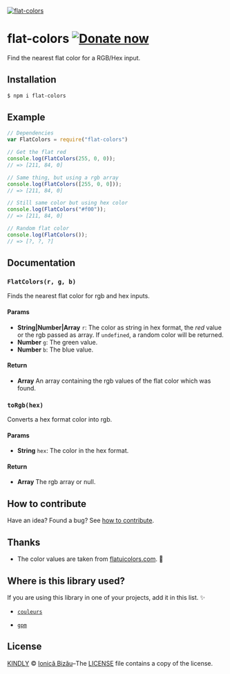 [![flat-colors](http://i.imgur.com/S57IeyN.png)](#)

# flat-colors [![Donate now][donate-now]][paypal-donations]

Find the nearest flat color for a RGB/Hex input.

## Installation

```sh
$ npm i flat-colors
```

## Example

```js
// Dependencies
var FlatColors = require("flat-colors")

// Get the flat red
console.log(FlatColors(255, 0, 0));
// => [211, 84, 0]

// Same thing, but using a rgb array
console.log(FlatColors([255, 0, 0]));
// => [211, 84, 0]

// Still same color but using hex color
console.log(FlatColors("#f00"));
// => [211, 84, 0]

// Random flat color
console.log(FlatColors());
// => [?, ?, ?]
```

## Documentation

### `FlatColors(r, g, b)`
Finds the nearest flat color for rgb and hex inputs.

#### Params
- **String|Number|Array** `r`: The color as string in hex format, the *red* value or the rgb passed as array. If `undefined`, a random color will be returned.
- **Number** `g`: The green value.
- **Number** `b`: The blue value.

#### Return
- **Array** An array containing the rgb values of the flat color which was found.

### `toRgb(hex)`
Converts a hex format color into rgb.

#### Params
- **String** `hex`: The color in the hex format.

#### Return
- **Array** The rgb array or null.

## How to contribute
Have an idea? Found a bug? See [how to contribute][contributing].

## Thanks

 - The color values are taken from [flatuicolors.com](http://flatuicolors.com). :art:

## Where is this library used?
If you are using this library in one of your projects, add it in this list. :sparkles:

 - [`couleurs`](https://github.com/IonicaBizau/couleurs)

 - [`gpm`](https://github.com/IonicaBizau/node-gpm)

## License
[KINDLY][license] © [Ionică Bizău][website]–The [LICENSE](/LICENSE) file contains
a copy of the license.

[license]: http://ionicabizau.github.io/kindly-license/?author=Ionic%C4%83%20Biz%C4%83u%20%3Cbizauionica@gmail.com%3E&year=2015
[contributing]: /CONTRIBUTING.md
[website]: http://ionicabizau.net
[docs]: /DOCUMENTATION.md
[paypal-donations]: https://www.paypal.com/cgi-bin/webscr?cmd=_s-xclick&hosted_button_id=MG98D7NPFZ3MG
[donate-now]: http://i.imgur.com/6cMbHOC.png